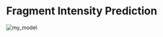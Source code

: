 # Fragment Intensity Prediction


![my_model](https://user-images.githubusercontent.com/124587762/217084133-191b70a1-ab2b-4231-9b38-f28d216d1674.jpg)
